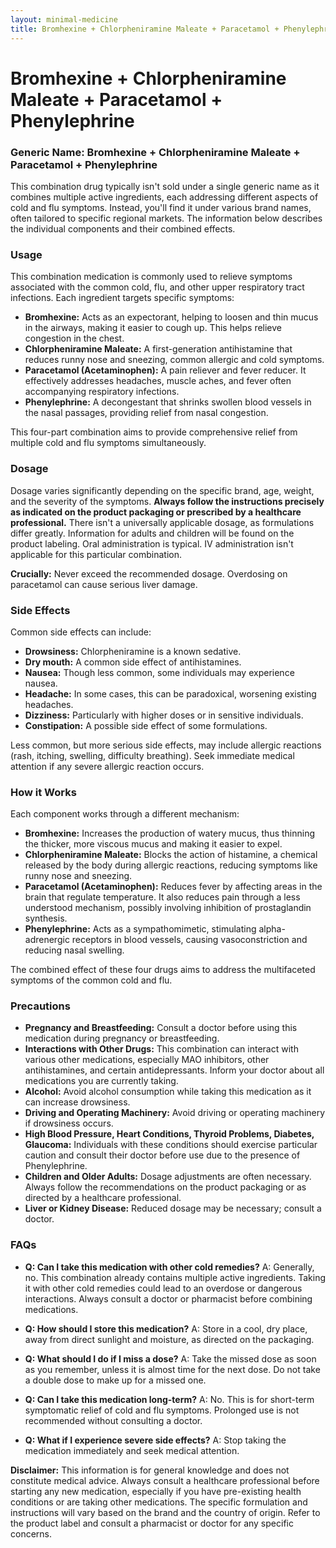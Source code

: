 ```yaml
---
layout: minimal-medicine
title: Bromhexine + Chlorpheniramine Maleate + Paracetamol + Phenylephrine
---
```


# Bromhexine + Chlorpheniramine Maleate + Paracetamol + Phenylephrine
### Generic Name: Bromhexine + Chlorpheniramine Maleate + Paracetamol + Phenylephrine

This combination drug typically isn't sold under a single generic name as it combines multiple active ingredients, each addressing different aspects of cold and flu symptoms.  Instead, you'll find it under various brand names, often tailored to specific regional markets.  The information below describes the individual components and their combined effects.


### Usage

This combination medication is commonly used to relieve symptoms associated with the common cold, flu, and other upper respiratory tract infections.  Each ingredient targets specific symptoms:

* **Bromhexine:** Acts as an expectorant, helping to loosen and thin mucus in the airways, making it easier to cough up. This helps relieve congestion in the chest.
* **Chlorpheniramine Maleate:**  A first-generation antihistamine that reduces runny nose and sneezing, common allergic and cold symptoms.
* **Paracetamol (Acetaminophen):**  A pain reliever and fever reducer. It effectively addresses headaches, muscle aches, and fever often accompanying respiratory infections.
* **Phenylephrine:** A decongestant that shrinks swollen blood vessels in the nasal passages, providing relief from nasal congestion.


This four-part combination aims to provide comprehensive relief from multiple cold and flu symptoms simultaneously.


### Dosage

Dosage varies significantly depending on the specific brand, age, weight, and the severity of the symptoms.  **Always follow the instructions precisely as indicated on the product packaging or prescribed by a healthcare professional.**  There isn't a universally applicable dosage, as formulations differ greatly.  Information for adults and children will be found on the product labeling.  Oral administration is typical.  IV administration isn't applicable for this particular combination.  

**Crucially:** Never exceed the recommended dosage. Overdosing on paracetamol can cause serious liver damage.


### Side Effects

Common side effects can include:

* **Drowsiness:**  Chlorpheniramine is a known sedative.
* **Dry mouth:** A common side effect of antihistamines.
* **Nausea:**  Though less common, some individuals may experience nausea.
* **Headache:** In some cases, this can be paradoxical, worsening existing headaches.
* **Dizziness:** Particularly with higher doses or in sensitive individuals.
* **Constipation:**  A possible side effect of some formulations.


Less common, but more serious side effects, may include allergic reactions (rash, itching, swelling, difficulty breathing).  Seek immediate medical attention if any severe allergic reaction occurs.


### How it Works

Each component works through a different mechanism:

* **Bromhexine:** Increases the production of watery mucus, thus thinning the thicker, more viscous mucus and making it easier to expel.
* **Chlorpheniramine Maleate:** Blocks the action of histamine, a chemical released by the body during allergic reactions, reducing symptoms like runny nose and sneezing.
* **Paracetamol (Acetaminophen):** Reduces fever by affecting areas in the brain that regulate temperature. It also reduces pain through a less understood mechanism, possibly involving inhibition of prostaglandin synthesis.
* **Phenylephrine:** Acts as a sympathomimetic, stimulating alpha-adrenergic receptors in blood vessels, causing vasoconstriction and reducing nasal swelling.


The combined effect of these four drugs aims to address the multifaceted symptoms of the common cold and flu.


### Precautions

* **Pregnancy and Breastfeeding:** Consult a doctor before using this medication during pregnancy or breastfeeding.
* **Interactions with Other Drugs:** This combination can interact with various other medications, especially MAO inhibitors, other antihistamines, and certain antidepressants. Inform your doctor about all medications you are currently taking.
* **Alcohol:** Avoid alcohol consumption while taking this medication as it can increase drowsiness.
* **Driving and Operating Machinery:**  Avoid driving or operating machinery if drowsiness occurs.
* **High Blood Pressure, Heart Conditions, Thyroid Problems, Diabetes, Glaucoma:** Individuals with these conditions should exercise particular caution and consult their doctor before use due to the presence of Phenylephrine.
* **Children and Older Adults:** Dosage adjustments are often necessary. Always follow the recommendations on the product packaging or as directed by a healthcare professional.
* **Liver or Kidney Disease:**  Reduced dosage may be necessary; consult a doctor.


### FAQs

* **Q: Can I take this medication with other cold remedies?** A: Generally, no.  This combination already contains multiple active ingredients.  Taking it with other cold remedies could lead to an overdose or dangerous interactions.  Always consult a doctor or pharmacist before combining medications.

* **Q: How should I store this medication?** A: Store in a cool, dry place, away from direct sunlight and moisture, as directed on the packaging.

* **Q: What should I do if I miss a dose?** A:  Take the missed dose as soon as you remember, unless it is almost time for the next dose. Do not take a double dose to make up for a missed one.

* **Q: Can I take this medication long-term?** A: No. This is for short-term symptomatic relief of cold and flu symptoms.  Prolonged use is not recommended without consulting a doctor.

* **Q: What if I experience severe side effects?** A: Stop taking the medication immediately and seek medical attention.


**Disclaimer:** This information is for general knowledge and does not constitute medical advice.  Always consult a healthcare professional before starting any new medication, especially if you have pre-existing health conditions or are taking other medications.  The specific formulation and instructions will vary based on the brand and the country of origin.  Refer to the product label and consult a pharmacist or doctor for any specific concerns.
